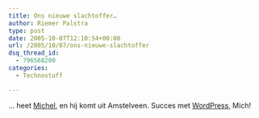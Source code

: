 ```yaml
---
title: Ons nieuwe slachtoffer…
author: Riemer Palstra
type: post
date: 2005-10-07T12:10:54+00:00
url: /2005/10/07/ons-nieuwe-slachtoffer
dsq_thread_id:
  - 796568200
categories:
  - Technostuff

---
```

&#8230; heet [Michel][1], en hij komt uit Amstelveen. Succes met [WordPress,][2] Mich!

 [1]: http://www.beat2.nl/
 [2]: http://www.wordpress.org/